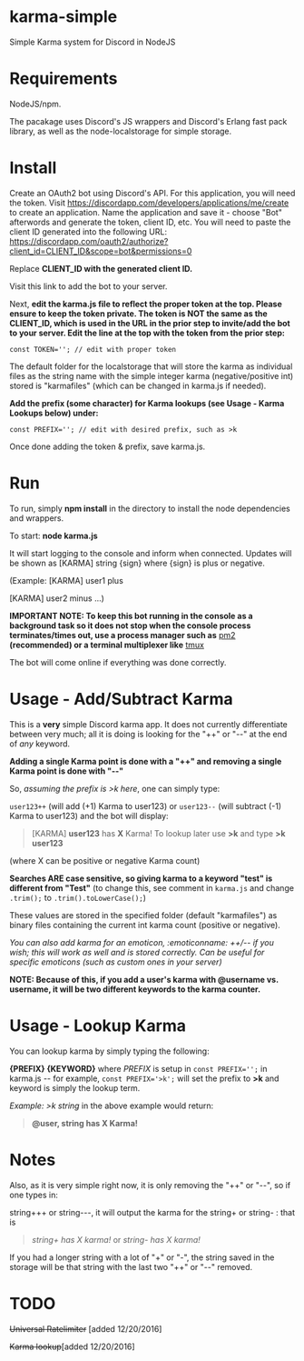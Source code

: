 # karma-simple

Simple Karma system for Discord in NodeJS

# Requirements

NodeJS/npm.

The pacakage uses Discord's JS wrappers and Discord's Erlang fast pack library, as well as the node-localstorage for simple storage. 

# Install

Create an OAuth2 bot using Discord's API. For this application, you will need the token. Visit https://discordapp.com/developers/applications/me/create to create an application. Name the application and save it - choose "Bot" afterwords and generate the token, client ID, etc. You will need to paste the client ID generated into the following URL: https://discordapp.com/oauth2/authorize?client_id=CLIENT_ID&scope=bot&permissions=0 

Replace **CLIENT_ID with the generated client ID.**

Visit this link to add the bot to your server.

Next, **edit the karma.js file to reflect the proper token at the top. Please ensure to keep the token private. The token is NOT the same as the CLIENT_ID, which is used in the URL in the prior step to invite/add the bot to your server. Edit the line at the top with the token from the prior step:**

`const TOKEN=''; // edit with proper token`

The default folder for the localstorage that will store the karma as individual files as the string name with the simple integer karma (negative/positive int) stored is "karmafiles" (which can be changed in karma.js if needed).

**Add the prefix (some character) for Karma lookups (see Usage - Karma Lookups below) under:** 

`const PREFIX=''; // edit with desired prefix, such as >k`

Once done adding the token & prefix, save karma.js.

# Run

To run, simply **npm install** in the directory to install the node dependencies and wrappers.

To start: **node karma.js** 

It will start logging to the console and inform when connected. Updates will be shown as [KARMA] string {sign} where {sign} is plus or negative.

(Example: [KARMA] user1 plus

[KARMA] user2 minus ...)

**IMPORTANT NOTE: To keep this bot running in the console as a background task so it does not stop when the console process terminates/times out, use a process manager such as** [pm2](https://github.com/Unitech/pm2) **(recommended) or a terminal multiplexer like** [tmux](https://tmux.github.io)

The bot will come online if everything was done correctly.

# Usage - Add/Subtract Karma

This is a **very** simple Discord karma app. It does not currently differentiate between very much; all it is doing is looking for the "++" or "--" at the end of *any* keyword. 

**Adding a single Karma point is done with a "++" and removing a single Karma point is done with "--"**

So, *assuming the prefix is >k here*, one can simply type:

`user123++` (will add (+1) Karma to user123) or `user123--` (will subtract (-1) Karma to user123) and the bot will display:

> [KARMA] **user123** has **X** Karma! To lookup later use **>k** and type **>k user123**  

(where X can be positive or negative Karma count)

**Searches ARE case sensitive, so giving karma to a keyword "test" is different from "Test"** (to change this, see comment in `karma.js` and change `.trim();` to `.trim().toLowerCase();`)


These values are stored in the specified folder (default "karmafiles") as binary files containing the current int karma count (positive or negative).

*You can also add karma for an emoticon, :emoticonname: ++/-- if you wish; this will work as well and is stored correctly. Can be useful for specific emoticons (such as custom ones in your server)*

**NOTE: Because of this, if you add a user's karma with @username vs. username, it will be two different keywords to the karma counter.**


# Usage - Lookup Karma

You can lookup karma by simply typing the following:

**{PREFIX} {KEYWORD}** where *PREFIX* is setup in `const PREFIX='';` in karma.js -- for example, `const PREFIX='>k';` will set the prefix to **>k** and keyword is simply the lookup term.

*Example: >k string* in the above example would return:

> **@user, string has X Karma!**

# Notes

Also, as it is very simple right now, it is only removing the "++" or "--", so if one types in:

string+++ or string---, it will output the karma for the string+ or string- : that is

> *string+ has X karma!* or *string- has X karma!* 

If you had a longer string with a lot of "+" or "-", the string saved in the storage will be that string with the last two "++" or "--" removed.

# TODO

~~Universal Ratelimiter~~ [added 12/20/2016] 

~~Karma lookup~~[added 12/20/2016] 

